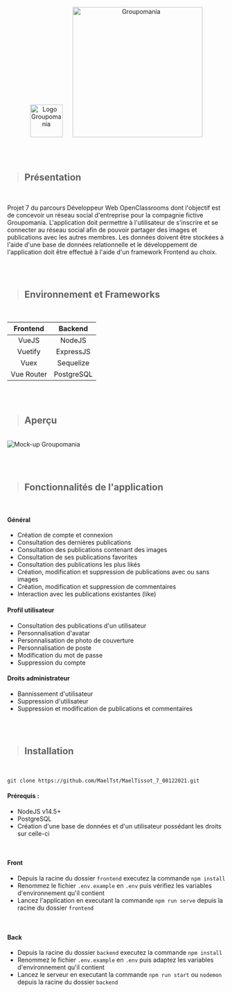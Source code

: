 <br /><br />

<p align="center"><img width="75px" alt="Logo Groupomania" src="https://raw.githubusercontent.com/MaelTst/MaelTissot_7_08122021/main/frontend/src/assets/logo_blue_rounded.png" />&nbsp;&nbsp;&nbsp;&nbsp;&nbsp;&nbsp;<img width="300px" alt="Groupomania" src="https://raw.githubusercontent.com/MaelTst/MaelTissot_7_08122021/main/frontend/src/assets/logo_blue_text.png" /></p>

<br /><br />

> ## Présentation

<br />

Projet 7 du parcours Développeur Web OpenClassrooms dont l'objectif est de concevoir un réseau social d'entreprise pour la compagnie fictive Groupomania. L'application doit permettre à l'utilisateur de s'inscrire et se connecter au réseau social afin de pouvoir partager des images et publications avec les autres membres. Les données doivent être stockées à l'aide d'une base de données relationnelle et le développement de l'application doit être effectué à l'aide d'un framework Frontend au choix.

<br /><br />

> ## Environnement et Frameworks

<br />

| Frontend  | Backend |
| :---: | :---: |
| VueJS  | NodeJS  |
| Vuetify  | ExpressJS  |
| Vuex  | Sequelize  |
| Vue Router  | PostgreSQL  |

<br /><br />

> ## Aperçu

<br />

<img alt="Mock-up Groupomania" src="https://i.imgur.com/Xbc4s3c.jpg" />

<br /><br />

> ## Fonctionnalités de l'application

<br />

#### Général
* Création de compte et connexion
* Consultation des dernières publications
* Consultation des publications contenant des images
* Consultation de ses publications favorites
* Consultation des publications les plus likés
* Création, modification et suppression de publications avec ou sans images
* Création, modification et suppression de commentaires
* Interaction avec les publications existantes (like)


#### Profil utilisateur
* Consultation des publications d'un utilisateur
* Personnalisation d'avatar
* Personnalisation de photo de couverture
* Personnalisation de poste
* Modification du mot de passe
* Suppression du compte


#### Droits administrateur
* Bannissement d'utilisateur
* Suppression d'utilisateur
* Suppression et modification de publications et commentaires

<br /><br />

> ## Installation

<br />

```
git clone https://github.com/MaelTst/MaelTissot_7_08122021.git
```

#### Prérequis : 
  * NodeJS v14.5+
  * PostgreSQL
  * Création d'une base de données et d'un utilisateur possédant les droits sur celle-ci

<br />

#### Front
* Depuis la racine du dossier `frontend` executez la commande `npm install`
* Renommez le fichier `.env.example` en `.env` puis vérifiez les variables d'environnement qu'il contient
* Lancez l'application en executant la commande `npm run serve` depuis la racine du dossier `frontend`

<br />

#### Back
* Depuis la racine du dossier `backend` executez la commande `npm install`
* Renommez le fichier `.env.example` en `.env` puis adaptez les variables d'environnement qu'il contient
* Lancez le serveur en executant la commande `npm run start` ou `nodemon` depuis la racine du dossier `backend`